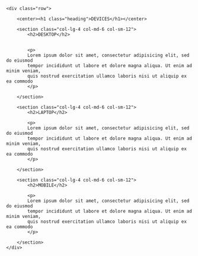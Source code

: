 <html>
<head>
	<meta charset="utf-8">
	<meta name="viewport" content="width=device-width, initial-scale=1">
	<title>PROJECT</title>
	<link rel="stylesheet" type="text/css" href="container\css.css">
</head>
<style>

			body{
				position: relative;
			     }

			h1{
			text-align:center;
			margin-top:30px;
			} 
			
			h1.heading{
				text-align: center;
				border: 2px solid;
				width: 150px;
				border-radius: 20px;
			}
			
			

@media (min-width:992px){
		
		    .row{
			position: absolute;
			width: 100%;
			height: 400px;
			margin-top: 150px;
			left:100px;
			}
		


		.col-lg-4{
			border: 2px solid black;
			float: left;
			position: relative;
			width: 22%;
			box-sizing: border-box;
			padding: 10px;
			margin-top: 10px;
			margin-left:50px;
			}
	
			h1.heading{
				position:absolute;
				left:390px;
			}
			section:nth-child(2){
				background-color: silver;
			}


			section:nth-child(3){
				background-color: gray;
			}


			section:nth-child(4){
				background-color: slategrey;
			}


			.col-lg-4 h2{
				text-align: right;		
				font-style: oblique;
			}


			p{
				text-align: center;
				font-style: oblique;
			}
			
			center{
				position: fixed;
				width: 1250px;
                		top: 111px;
			}

			h1{
					background-color: #9d9494;			
			}
}


@media (min-width:768px) and (max-width:991px){
		
		.row{
			position: absolute;
			width: 100%;
			height: 460px;
			margin-top: 150px;
			left:-11px;
		}

		.col-md-6{

			border: 2px solid black;
			float: left;
			position: relative;
			width: 40%;
			box-sizing: border-box;
			padding: 5px;
			margin-top: 20px;
			margin-left: 65px;
			}
			h1{
			top:100px;
			}
			section:nth-child(2){
				background-color: lightblue ;
			}


			section:nth-child(3){
				background-color: skyblue;
			}


			section:nth-child(4){
				background-color: lightskyblue;
			}

			.col-lg-4 h2{
				text-align: right;
			}

			p{
				text-align: center;
				font-style: oblique;
			}

			h1{
					background-color:deepskyblue;
			
			}
}


@media (max-width:767px){
		
		.row{
			position: absolute;
			width: 90%;
			height: 810px;
			margin-left: 40px;
		}

		.col-sm-12{
			border: 2px solid black;
			position: relative;
			width: 80%;
			box-sizing: border-box;
			padding: 10px;
			margin-top: 10px;
			margin-left: 0px;
		}

			section:nth-child(2){
				background-color: lightgreen;
			}


			section:nth-child(3){
				background-color: lawngreen;
			}


			section:nth-child(4){
				background-color: limegreen;
			}

			.col-sm-12 h1{
				text-align: right;
				font-style: oblique;
			}

			p{
				text-align: center;
				font-style: oblique;
			}

			h1{
				background-color:	#C4F1C4;
			}
}


</style>	
	
<body>

	<div class="row">
	
		<center><h1 class="heading">DEVICES</h1></center>
	
		<section class="col-lg-4 col-md-6 col-sm-12">
			<h2>DESKTOP</h2>
	

			<p>
			Lorem ipsum dolor sit amet, consectetur adipisicing elit, sed do eiusmod
			tempor incididunt ut labore et dolore magna aliqua. Ut enim ad minim veniam,
			quis nostrud exercitation ullamco laboris nisi ut aliquip ex ea commodo
			</p>
		
		</section>
		
		<section class="col-lg-4 col-md-6 col-sm-12">
			<h2>LAPTOP</h2>
			
			<p>
			Lorem ipsum dolor sit amet, consectetur adipisicing elit, sed do eiusmod
			tempor incididunt ut labore et dolore magna aliqua. Ut enim ad minim veniam,
			quis nostrud exercitation ullamco laboris nisi ut aliquip ex ea commodo
			</p>
		
		</section>
		
		<section class="col-lg-4 col-md-6 col-sm-12">
			<h2>MOBILE</h2>
		
			<p>
			Lorem ipsum dolor sit amet, consectetur adipisicing elit, sed do eiusmod
			tempor incididunt ut labore et dolore magna aliqua. Ut enim ad minim veniam,
			quis nostrud exercitation ullamco laboris nisi ut aliquip ex ea commodo
			</p>
		
		</section>
	</div>



</body>
</html>
 
